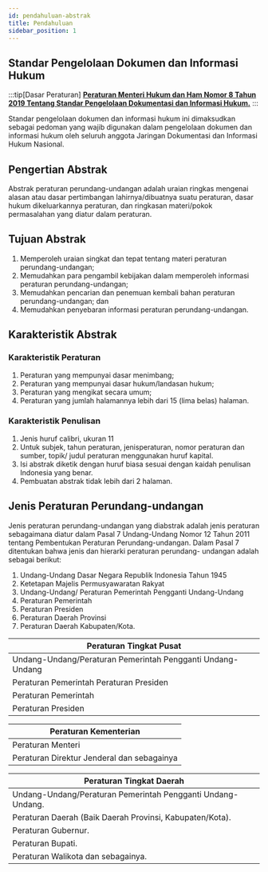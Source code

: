 ```yaml
---
id: pendahuluan-abstrak
title: Pendahuluan
sidebar_position: 1
---
```


## Standar Pengelolaan Dokumen dan Informasi Hukum

:::tip[Dasar Peraturan]
[**Peraturan Menteri Hukum dan Ham Nomor 8 Tahun 2019 Tentang Standar Pengelolaan Dokumentasi dan Informasi Hukum.**](https://peraturan.bpk.go.id/Details/133122/permenkumham-no-8-tahun-2019)
:::

Standar pengelolaan dokumen dan informasi hukum ini dimaksudkan sebagai pedoman yang wajib digunakan dalam pengelolaan dokumen dan informasi hukum oleh seluruh anggota Jaringan Dokumentasi dan Informasi Hukum Nasional.

## Pengertian Abstrak

Abstrak peraturan perundang-undangan adalah uraian ringkas mengenai alasan atau dasar pertimbangan lahirnya/dibuatnya suatu peraturan, dasar hukum dikeluarkannya peraturan, dan ringkasan materi/pokok permasalahan yang diatur dalam peraturan.

## Tujuan Abstrak

1. Memperoleh uraian singkat dan tepat tentang materi peraturan perundang-undangan;
2. Memudahkan para pengambil kebijakan dalam memperoleh informasi peraturan perundang-undangan;
3. Memudahkan pencarian dan penemuan kembali bahan peraturan perundang-undangan; dan
4. Memudahkan penyebaran informasi peraturan perundang-undangan.

## Karakteristik Abstrak

### Karakteristik Peraturan

1. Peraturan yang mempunyai dasar menimbang;
2. Peraturan yang mempunyai dasar hukum/landasan hukum;
3. Peraturan yang mengikat secara umum;
4. Peraturan yang jumlah halamannya lebih dari 15 (lima belas) halaman.

### Karakteristik Penulisan

1. Jenis huruf calibri, ukuran 11
2. Untuk subjek, tahun peraturan, jenisperaturan, nomor peraturan dan sumber, topik/ judul peraturan menggunakan huruf kapital.
3. Isi abstrak diketik dengan huruf biasa sesuai dengan kaidah penulisan Indonesia yang benar.
4. Pembuatan abstrak tidak lebih dari 2 halaman.

## Jenis Peraturan Perundang-undangan

Jenis peraturan perundang-undangan yang diabstrak adalah jenis peraturan sebagaimana diatur dalam Pasal 7 Undang-Undang Nomor 12 Tahun 2011 tentang Pembentukan Peraturan Perundang-undangan. Dalam Pasal 7 ditentukan bahwa jenis dan hierarki peraturan perundang- undangan adalah sebagai berikut:

1.  Undang-Undang Dasar Negara Republik Indonesia Tahun 1945
2.  Ketetapan Majelis Permusyawaratan Rakyat
3.  Undang-Undang/ Peraturan Pemerintah Pengganti Undang-Undang
4.  Peraturan Pemerintah
5.  Peraturan Presiden
6.  Peraturan Daerah Provinsi
7.  Peraturan Daerah Kabupaten/Kota.

| Peraturan Tingkat Pusat                                    |
| ---------------------------------------------------------- |
| Undang-Undang/Peraturan Pemerintah Pengganti Undang-Undang |
| Peraturan Pemerintah Peraturan Presiden                    |
| Peraturan Pemerintah                                       |
| Peraturan Presiden                                         |

| Peraturan Kementerian                      |
| ------------------------------------------ |
| Peraturan Menteri                          |
| Peraturan Direktur Jenderal dan sebagainya |

| Peraturan Tingkat Daerah                                    |
| ----------------------------------------------------------- |
| Undang-Undang/Peraturan Pemerintah Pengganti Undang-Undang. |
| Peraturan Daerah (Baik Daerah Provinsi, Kabupaten/Kota).    |
| Peraturan Gubernur.                                         |
| Peraturan Bupati.                                           |
| Peraturan Walikota dan sebagainya.                          |
